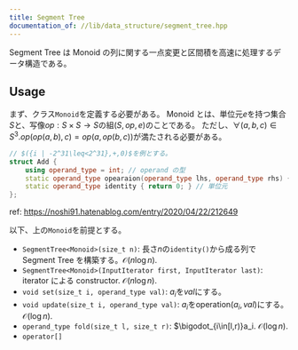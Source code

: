```yaml
---
title: Segment Tree
documentation_of: //lib/data_structure/segment_tree.hpp
---
```


Segment Tree は Monoid の列に関する一点変更と区間積を高速に処理するデータ構造である。

## Usage

まず、クラス`Monoid`を定義する必要がある。 Monoid とは、単位元$e$を持つ集合$S$と、写像$op:S\times S\rightarrow S$の組$(S, op, e)$のことである。 ただし、$\forall(
a,b,c)\in S^3. op(op(a,b),c)=op(a,op(b,c))$が満たされる必要がある。  

```c++
// $({i | -2^31\leq<2^31},+,0)$を例とする。
struct Add {
    using operand_type = int; // operand の型
    static operand_type opearaion(operand_type lhs, operand_type rhs) { return lhs + rhs; } // fucntion<operand_type(operand_type, operand_type)> の二項演算
    static operand_type identity { return 0; } // 単位元
};
```

ref: https://noshi91.hatenablog.com/entry/2020/04/22/212649

以下、上の`Monoid`を前提とする。

- `SegmentTree<Monoid>(size_t n)`: 長さ$n$の`identity()`から成る列で Segment Tree を構築する。$\mathcal{O}(n\log n)$.
- `SegmentTree<Monoid>(InputIterator first, InputIterator last)`: iterator による constructor. $\mathcal{O}(n\log n)$.
- `void set(size_t i, operand_type val)`: $a_i$を$val$にする。
- `void update(size_t i, operand_type val)`: $a_i$を$\mathrm{operation}(a_i,val)$にする。$\mathcal{O}(\log n)$.
- `operand_type fold(size_t l, size_t r)`: $\bigodot_{i\in[l,r)}a_i. $\mathcal{O}(\log n)$.
- `operator[]`

